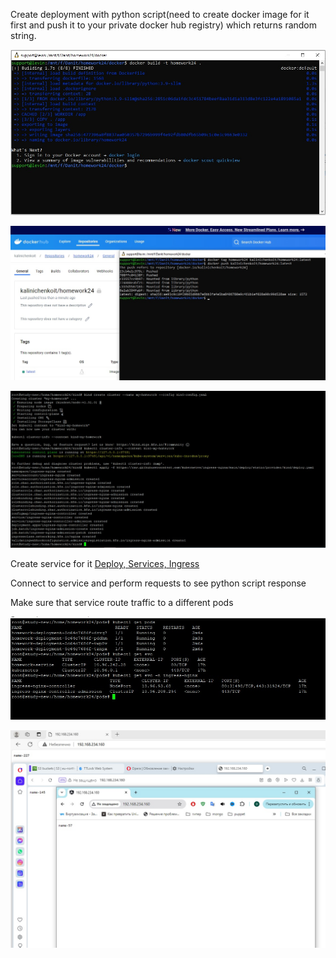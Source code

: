 Create deployment with python script(need to create docker image for it first and push it to your private docker hub registry) which returns random string. 

![](https://github.com/Visemir/homework24/blob/main/image/dockerbuild.jpg)

![](https://github.com/Visemir/homework24/blob/main/image/dockerpush.jpg)

![](https://github.com/Visemir/homework24/blob/main/image/KindCreate.jpg)



Create service for it
[Deploy, Services, Ingress](https://github.com/Visemir/homework24/tree/main/kind)

Connect to service and perform requests to see python script response

Make sure that service route traffic to a different pods

![](https://github.com/Visemir/homework24/blob/main/image/pods.jpg)

![](https://github.com/Visemir/homework24/blob/main/image/browser.jpg)
